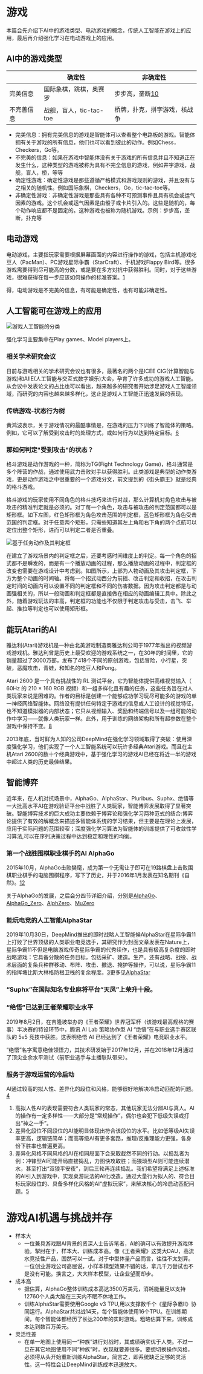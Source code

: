 

<!--
 * @version:
 * @Author:  StevenJokess（蔡舒起） https://github.com/StevenJokess
 * @Date: 2023-03-26 23:13:56
 * @LastEditors:  StevenJokess（蔡舒起） https://github.com/StevenJokess
 * @LastEditTime: 2023-04-12 20:05:09
 * @Description
 * @Help me: 如有帮助，请赞助，失业3年了。![支付宝收款码](https://github.com/StevenJokess/d2rl/blob/master/img/%E6%94%B6.jpg)
 * @TODO::
 * @Reference:
-->
# 游戏

本篇会先介绍下AI中的游戏类型、电动游戏的概念，传统人工智能在游戏上的应用，最后再介绍强化学习在电动游戏上的应用。

## AI中的游戏类型

|   |      确定性          |        非确定性       |
|---|----------------------|----------------------|
| 完美信息 |国际象棋，跳棋，奥赛罗| 步步高，垄断[10]|
|不完善信息 | 战舰，盲人，tic-tac-toe | 桥牌，扑克，拼字游戏，核战争 |

- 完美信息：拥有完美信息的游戏是智能体可以查看整个电路板的游戏。智能体拥有关于游戏的所有信息，他们也可以看到彼此的动作。例如Chess，Checkers，Go等。
- 不完美的信息：如果在游戏中智能体没有关于游戏的所有信息并且不知道正在发生什么，这种类型的游戏被称为具有不完全信息的游戏，例如井字游戏，战舰，盲人，桥，等等
- 确定性游戏：确定性游戏是那些遵循严格模式和游戏规则的游戏，并且没有与之相关的随机性。例如国际象棋，Checkers，Go，tic-tac-toe等。
- 非确定性游戏：非确定性游戏是那些具有各种不可预测事件且具有机会或运气因素的游戏。这个机会或运气因素是由骰子或卡片引入的。这些是随机的，每个动作响应都不是固定的。这种游戏也被称为随机游戏。示例：步步高，垄断，扑克等

## 电动游戏

电动游戏，主要指玩家需要根据屏幕画面的内容进行操作的游戏，包括主机游戏吃豆人（PacMan）、PC游戏星际争霸（StarCraft）、手机游戏Flappy Bird等。很多游戏需要得到尽可能高的分数，或是要在多方对抗中获得胜利。同时，对于这些游戏，很难获得在每一步应该如何操作的标准答案。[1]

得，电动游戏是不完美的信息，有可能是确定性，也有可能非确定性。

## 人工智能可在游戏上的应用

![游戏人工智能的分类](../../img/Game_AI.png)

强化学习主要集中在Play games、Model players上。

### 相关学术研究会议

日前与游戏相关的学术研究会议也有很多，最著名的两个是ICEE CIG(计算智能与游戏)和AIIE(人工智能与交互式数字娱乐)大会，孕育了许多成功的游戏人工智能。从会议中发表论文的占比也可以看出，越来越多的研究者开始涉足游戏人工智能领域，而研究的内容也越来越多样化，这止是游戏人工智能正迅速发展的表现。


### 传统游戏-状态行为树

黄鸿波表示，关于游戏情况的最酷事情是，在游戏的压力下训练了智能体的策略。 例如，它可以了解受到攻击时的处理方式，或如何行为以达到特定目标。[6]

### 那如何判定"受到攻击"的状态？

格斗游戏是动作游戏的一种，简称为TG(Fight Technology Game)，格斗通常是多个阵营的作战，通过使用武力击败对手以获得胜利。此类游戏是典型的动作类游戏，更是动作游戏之中很重要的一个游戏分文，前文提到的《街头霸王》就是经典的格斗游戏。

格斗游戏的玩家使用不同角色的格斗技巧来进行对战，那么计算机对角色攻击与被攻击的精准判定就是必须的。对丁每一个角色，攻击与被攻击的判定范国都可以是矩形框。如下左图，红色矩形框为角色攻击范围的判定框，蓝色矩形框为角色受击范国的判定框。对于任意两个矩形，只需些知道其左上角和右下角的两个点航可以定位出整个矩形，进而可以判定二者是否重叠。

![基于任务动作及其判定框](../../img/attack_range.png)

在建立了游戏场景内的判定框之后，还要考感时间维度上的判定。每一个角色的招式都不是瞬发的，而是有一个播放动画的过程，那么播放动画的过程中，判定框的改变也需要在游戏设计中考虑到。如图所示，上部为人物动画及其攻击判定框，下方为整个动画的时间轴。将每一个招式动西分为前摇、改击判定和收招，在攻击判定时间的动画内可以设置不同的判定框和不同的伤害数据。因为攻击判定都是与动画强相关的，所以一般动画和判定框都是直接做在相应的动画编辑工具中。除此之外，随着游戏玩法的丰高，判定框的功能也不仅限于判定攻击与受击，击飞、举起、推拉等判定也可以使用矩形框。

## 能玩Atari的AI

雅达利(Atari)游戏机是一种由北美游戏制造商雅达利公司于1977年推出的视频游戏游戏机。雅达利曾是历史上最受欢迎的游戏系统之一，在30年的时间里，它的销量超过了3000万部，发布了418个不同的原创游戏，包括冒险，小行星，突破，恶魔攻击，青蛙，和知名的吃豆人和Pong。

Atari 2600 是一个具有挑战性的 RL 测试平台，它为智能体提供高维视觉输入（ 60Hz 的 210 × 160 RGB 视频）和一组多样化且有趣的任务，这些任务旨在对人类玩家来说是困难的。作者的目标是创建一个能够成功学习玩尽可能多的游戏的单一神经网络智能体。网络没有提供任何特定于游戏的信息或人工设计的视觉特征，也不知道模拟器的内部状态；它只从视频输入、奖励和终端信号以及一组可能的动作中学习——就像人类玩家一样。此外，用于训练的网络架构和所有超参数在整个游戏中保持不变。[8]

2013年底，当时鲜为人知的公司DeepMind在强化学习领域取得了突破：使用深度强化学习，他们实现了一个人工智能系统可以玩许多经典Atari游戏。而且在主机Atari 2600的数十个经典游戏中，基于强化学习的游戏AI已经在将近一半的游戏中超过人类的历史最佳结果。

## 智能博弈

近年来，在人机对抗场景中，AlphaGo、AlphaStar、Pluribus、Suphx、绝悟等一大批高水平AI在游戏验证平台中战胜了人类玩家，智能博弈发展取得了显著突破。智能博弈技术的巨大成功主要依赖于博弈论和强化学习两种范式的结合:博弈论提供了有效的解概念来描述多智能体系统的学习结果，但主要是在理论上发展，应用于实际问题的范围较窄；深度强化学习算法为智能体的训练提供了可收敛性学习算法,可以在序列决策过程中达到稳定和理性的均衡。

### 第一个战胜围棋职业棋手的AI AlphaGo

2015年10月，AlphaGo击败樊麾，成为第一个无需让子即可在19路棋盘上击败围棋职业棋手的电脑围棋程序，写下了历史，并于2016年1月发表在知名期刊《自然》。[12]

关于AlphaGo的发展，之后会分四节详细介绍，分别是[AlphaGo](AlphaGo.md)、[AlphaGo_Zero](AlphaGo_Zero.md)、[AlphZero](AlphZero.md)、[MuZero](MuZero.md)

### 能玩电竞的人工智能AlphaStar

2019年10月30日，DeepMind推出的即时战略人工智能候AlphaStar在星际争霸11上打败了世界顶级的人类职业电竞选手，其研究作为封面文章发表在Nature上，星际争霸11不但是电脑游戏传奇星际争霸的代秀续作，也是具有极高复杂度的即时战略游戏：它具备分散的任务目标，包括采矿、建造。生产。还有战略、战役、战术层面的复条兵种群移动、布阵、攻击、撤退、掩护等操作，可以说，星际争霸11的指挥塘比斯大林格防根卫栈的复余程度。[3]更多见[AlphaStar](AlphaStar.md)

### “Suphx”在国际知名专业麻将平台“天凤”上荣升十段。

### “绝悟”已达到王者荣耀职业水平

2019年8月2日，在吉隆坡举办的《王者荣耀》世界冠军杯（该游戏最高规格的赛事）半决赛的特设环节中，腾讯 AI Lab 策略协作型 AI “绝悟”在与职业选手赛区联队的 5v5 竞技中获胜。这表明绝悟 AI 已经达到了《王者荣耀》电竞职业水平。

“绝悟”名字寓意绝佳领悟力，其技术研发始于2017年12月，并在2018年12月通过了顶尖业余水平测试（前职业选手与主播联队带来）。



### 服务于游戏运营的冷启动

AI通过较高的拟人性、差异化的段位和风格，能够很好地解决冷启动匹配的问题。[4]

1. 高拟人性AI的表现需要符合人类玩家的常态，其他玩家无法分辨AI与真人。AI的操作有一定多样性——大部分是“常规操作”，偶尔也会犯下低级失误或打出“神之一手”。
2. 差异化段位不同段位的AI能明显体现出符合该段位的水平。比如低等级AI失误率更高，逻辑链简单；而高等级AI有更多套路，推理/反推理能力更强，各身份下胜率也普遍更高。
3. 差异化风格不同风格的AI在相同局面下会采取截然不同的行动。以捣乱者为例：冲锋型AI可能开局直接捣乱，力图快攻取胜；而猥琐型AI则可能连续潜水，甚至打出“双狼平安夜”，到后三轮再连续捣乱。我们希望将满足上述标准的AI引入到游戏中，实现桌游玩法的AI化改造。通过大量行为拟人的、符合目标玩家段位的、具备多样化风格的AI“虚拟玩家”，来解决核心的冷启动匹配问题。[5]

# 游戏AI机遇与挑战并存

- 样本大
  - 一位兼具游戏跟AI背景的资深人士告诉笔者，AI的确可以有效提升游戏体验。掣肘在于，样本大、训练成本高。像《王者荣耀》这类大DAU，高流水竞技性产品，固然可以一试。对于中型体量产品而言，往往不太划算。一位创业游戏公司高层说，小样本模型效果不错的话，拿几千万尝试也不是没有可能。换言之，大大样本模型，让企业望而却步。
- 成本高
  - 据估算，AlphaGo整体训练成本高达3500万美元，消耗能量足以支持12760个人类大脑在三天内不眠不休地工作。
  - 训练AlphaStar需要使用Google v3 TPU,用以支撑数千个《星际争霸II》协同运行。AlphaStar共对战14天，每个智能体使用16个TPU。在训练期间，每个智能体都经历了长达200年的实时游戏。粗略估算下来，训练成本达到数百万美元。
- 灵活性差
  - 在单一地图上使用同一“种族”进行对战时，其成绩确实优于人类。不过一旦在其它地图使用不同“种族”时，衣现就要差很多。要想切换操作风格，必须得从头开始重新训练AlphaStar。简言之，即系统缺乏足够的灵活性。这一特性会让DeepMind训练成本迅速放大。

[1]: https://developer.aliyun.com/article/718967
[2]: https://www.jsjkx.com/EN/article/openArticlePDF.jsp?id=20967
[3]: https://www.bilibili.com/video/BV13e4y1m7Jr/?spm_id_from=333.337.search-card.all.click
[4]: http://youxichaguan.com/news/23578.html
[5]: https://www.dianwannan.com/app/1000000182014/
[6]: https://www.51cto.com/article/716590.html
[7]: https://www.bilibili.com/video/BV1a14y1V78N/?spm_id_from=333.337.search-card.all.click&vd_source=bca0a3605754a98491958094024e5fe3
[8]: https://zhuanlan.zhihu.com/p/441314394?utm_campaign=&utm_medium=social&utm_oi=772887009306906624&utm_psn=1628228840898924544&utm_source=qq
[9]: https://www.yiibai.com/artificial-intelligence-tutorial/ai-adversarial-search.html
[10]: https://www.yiibai.com/artificial-intelligence-tutorial/ai-adversarial-search.html
[11]: https://tech.sina.com.cn/roll/2020-02-03/doc-iimxxste8529404.shtml
[12]: https://zh.wikipedia.org/wiki/AlphaGo
